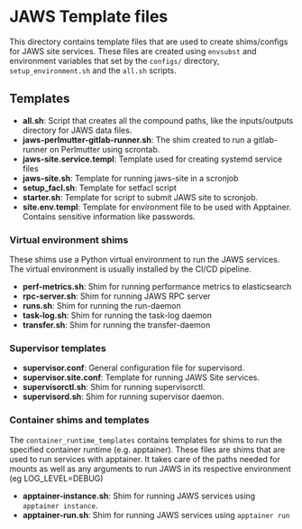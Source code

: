 # JAWS Template files
This directory contains template files that are used to create
shims/configs for JAWS site services. These files are created using
`envsubst` and environment variables that set by the `configs/` directory,
`setup_environment.sh` and the `all.sh` scripts.

## Templates
- **all.sh**: Script that creates all the compound paths, like the inputs/outputs directory for JAWS data files.
- **jaws-perlmutter-gitlab-runner.sh**: The shim created to run a gitlab-runner on Perlmutter using scrontab.
- **jaws-site.service.templ**: Template used for creating systemd service files
- **jaws-site.sh**: Template for running jaws-site in a scronjob 
- **setup_facl.sh**: Template for setfacl script 
- **starter.sh**: Template for script to submit JAWS site to scronjob.
- **site.env.templ**: Template for environment file to be used with Apptainer. Contains sensitive information like passwords.

### Virtual environment shims
These shims use a Python virtual environment to run the JAWS services. The virtual environment
is usually installed by the CI/CD pipeline.

- **perf-metrics.sh**: Shim for running performance metrics to elasticsearch
- **rpc-server.sh**: Shim for running JAWS RPC server
- **runs.sh**: Shim for running the run-daemon 
- **task-log.sh**: Shim for running the task-log daemon
- **transfer.sh**: Shim for running the transfer-daemon

### Supervisor templates
- **supervisor.conf**: General configuration file for supervisord.
- **supervisor.site.conf**: Template for running JAWS Site services.
- **supervisorctl.sh**: Shim for running supervisorctl.
- **supervisord.sh**: Shim for running supervisor daemon.

### Container shims and templates
The `container_runtime_templates` contains templates for shims to run the specified container runtime (e.g. apptainer).
These files are shims that are used to run services with apptainer. It takes care of the
paths needed for mounts as well as any arguments to run JAWS in its respective environment (eg LOG_LEVEL=DEBUG)
- **apptainer-instance.sh**: Shim for running JAWS services using `apptainer instance`.
- **apptainer-run.sh**: Shim for running JAWS services using `apptainer run`